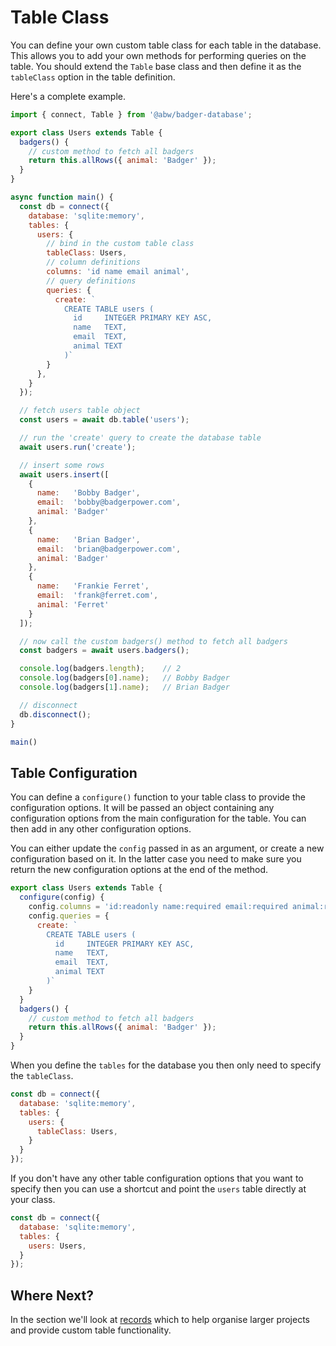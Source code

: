 # Table Class

You can define your own custom table class for each table in the database.
This allows you to add your own methods for performing queries on the table.
You should extend the `Table` base class and then define it as the `tableClass`
option in the table definition.

Here's a complete example.

```js
import { connect, Table } from '@abw/badger-database';

export class Users extends Table {
  badgers() {
    // custom method to fetch all badgers
    return this.allRows({ animal: 'Badger' });
  }
}

async function main() {
  const db = connect({
    database: 'sqlite:memory',
    tables: {
      users: {
        // bind in the custom table class
        tableClass: Users,
        // column definitions
        columns: 'id name email animal',
        // query definitions
        queries: {
          create: `
            CREATE TABLE users (
              id     INTEGER PRIMARY KEY ASC,
              name   TEXT,
              email  TEXT,
              animal TEXT
            )`
        }
      },
    }
  });

  // fetch users table object
  const users = await db.table('users');

  // run the 'create' query to create the database table
  await users.run('create');

  // insert some rows
  await users.insert([
    {
      name:   'Bobby Badger',
      email:  'bobby@badgerpower.com',
      animal: 'Badger'
    },
    {
      name:   'Brian Badger',
      email:  'brian@badgerpower.com',
      animal: 'Badger'
    },
    {
      name:   'Frankie Ferret',
      email:  'frank@ferret.com',
      animal: 'Ferret'
    }
  ]);

  // now call the custom badgers() method to fetch all badgers
  const badgers = await users.badgers();

  console.log(badgers.length);    // 2
  console.log(badgers[0].name);   // Bobby Badger
  console.log(badgers[1].name);   // Brian Badger

  // disconnect
  db.disconnect();
}

main()
```

## Table Configuration

You can define a `configure()` function to your table class
to provide the configuration options.  It will be passed an
object containing any configuration options from the main
configuration for the table.  You can then add in any other
configuration options.

You can either update the `config` passed in as an argument,
or create a new configuration based on it.  In the latter case
you need to make sure you return the new configuration options
at the end of the method.

```js
export class Users extends Table {
  configure(config) {
    config.columns = 'id:readonly name:required email:required animal:required',
    config.queries = {
      create: `
        CREATE TABLE users (
          id     INTEGER PRIMARY KEY ASC,
          name   TEXT,
          email  TEXT,
          animal TEXT
        )`
    }
  }
  badgers() {
    // custom method to fetch all badgers
    return this.allRows({ animal: 'Badger' });
  }
}
```

When you define the `tables` for the database you then only need
to specify the `tableClass`.

```js
const db = connect({
  database: 'sqlite:memory',
  tables: {
    users: {
      tableClass: Users,
    }
  }
});
```

If you don't have any other table configuration options that you
want to specify then you can use a shortcut and point the `users`
table directly at your class.

```js
const db = connect({
  database: 'sqlite:memory',
  tables: {
    users: Users,
  }
});
```

## Where Next?

In the section we'll look at [records](records) which to help organise larger
projects and provide custom table functionality.

